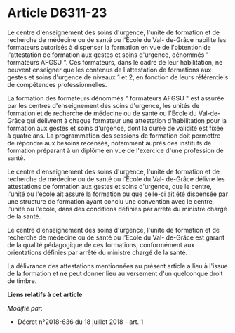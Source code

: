 # Article D6311-23

Le centre d'enseignement des soins d'urgence, l'unité de formation et de recherche de médecine ou de santé ou l'Ecole du Val-
de-Grâce habilite les formateurs autorisés à dispenser la formation en vue de l'obtention de l'attestation de formation aux
gestes et soins d'urgence, dénommés " formateurs AFGSU ". Ces formateurs, dans le cadre de leur habilitation, ne peuvent
enseigner que les contenus de l'attestation de formations aux gestes et soins d'urgence de niveaux 1 et 2, en fonction de
leurs référentiels de compétences professionnelles.

La formation des formateurs dénommés " formateurs AFGSU " est assurée par les centres d'enseignement des soins d'urgence, les
unités de formation et de recherche de médecine ou de santé ou l'Ecole du Val-de-Grâce qui délivrent à chaque formateur une
attestation d'habilitation pour la formation aux gestes et soins d'urgence, dont la durée de validité est fixée à quatre ans.
La programmation des sessions de formation doit permettre de répondre aux besoins recensés, notamment auprès des instituts de
formation préparant à un diplôme en vue de l'exercice d'une profession de santé.

Le centre d'enseignement des soins d'urgence, l'unité de formation et de recherche de médecine ou de santé ou l'Ecole du Val-
de-Grâce délivre les attestations de formation aux gestes et soins d'urgence, que le centre, l'unité ou l'école ait assuré la
formation ou que celle-ci ait été dispensée par une structure de formation ayant conclu une convention avec le centre,
l'unité ou l'école, dans des conditions définies par arrêté du ministre chargé de la santé.

Le centre d'enseignement des soins d'urgence, l'unité de formation et de recherche de médecine ou de santé ou l'Ecole du Val-
de-Grâce est garant de la qualité pédagogique de ces formations, conformément aux orientations définies par arrêté du
ministre chargé de la santé.

La délivrance des attestations mentionnées au présent article a lieu à l'issue de la formation et ne peut donner lieu au
versement d'un quelconque droit de timbre.

**Liens relatifs à cet article**

_Modifié par_:

  - Décret n°2018-636 du 18 juillet 2018 - art. 1
